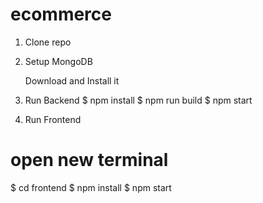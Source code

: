 # ecommerce
1. Clone repo


2. Setup MongoDB

    Download and Install it





4. Run Backend
  $ npm install
$ npm run build
$ npm start


5. Run Frontend
  # open new terminal
$ cd frontend
$ npm install
$ npm start

